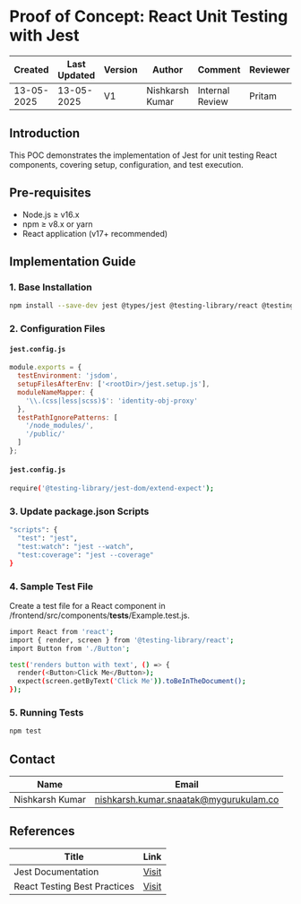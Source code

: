 # Proof of Concept: React Unit Testing with Jest


| Created     | Last Updated | Version | Author          | Comment         | Reviewer |
|-------------|--------------|---------|-----------------|-----------------|----------|
| 13-05-2025  |  13-05-2025  | V1      | Nishkarsh Kumar | Internal Review | Pritam   |


## Introduction
This POC demonstrates the implementation of Jest for unit testing React components, covering setup, configuration, and test execution.

## Pre-requisites
- Node.js ≥ v16.x
- npm ≥ v8.x or yarn
- React application (v17+ recommended)

## Implementation Guide

### 1. Base Installation
```bash
npm install --save-dev jest @types/jest @testing-library/react @testing-library/jest-dom
```

### 2. Configuration Files

#### `jest.config.js`

```javascript
module.exports = {
  testEnvironment: 'jsdom',
  setupFilesAfterEnv: ['<rootDir>/jest.setup.js'],
  moduleNameMapper: {
    '\\.(css|less|scss)$': 'identity-obj-proxy'
  },
  testPathIgnorePatterns: [
    '/node_modules/',
    '/public/'
  ]
};
```

#### `jest.config.js`

```bash
require('@testing-library/jest-dom/extend-expect');
```
### 3.  Update package.json Scripts

```bash
"scripts": {
  "test": "jest",
  "test:watch": "jest --watch",
  "test:coverage": "jest --coverage"
}
```

### 4.  Sample Test File
Create a test file for a React component in /frontend/src/components/__tests__/Example.test.js.
```bash
import React from 'react';
import { render, screen } from '@testing-library/react';
import Button from './Button';

test('renders button with text', () => {
  render(<Button>Click Me</Button>);
  expect(screen.getByText('Click Me')).toBeInTheDocument();
});
```

### 5.  Running Tests

```bash
npm test
```
## Contact

| **Name**    | **Email**                |
|-------------|--------------------------|
| Nishkarsh Kumar     | nishkarsh.kumar.snaatak@mygurukulam.co  |


## References  

| Title                          | Link                                                                 |  
|--------------------------------|----------------------------------------------------------------------|  
| Jest Documentation       | [Visit](https://jestjs.io/) |  
| React Testing Best Practices                  | [Visit](https://legacy.reactjs.org/docs/testing.html) |  
